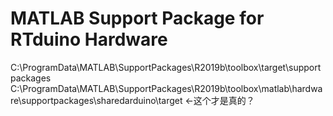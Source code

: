 # MATLAB Support Package for RTduino Hardware

C:\ProgramData\MATLAB\SupportPackages\R2019b\toolbox\target\supportpackages
C:\ProgramData\MATLAB\SupportPackages\R2019b\toolbox\matlab\hardware\supportpackages\sharedarduino\target <-这个才是真的？
